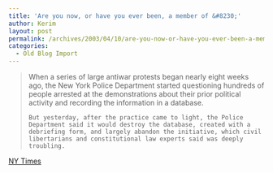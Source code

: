 ```yaml
---
title: 'Are you now, or have you ever been, a member of &#8230;'
author: Kerim
layout: post
permalink: /archives/2003/04/10/are-you-now-or-have-you-ever-been-a-member-of/
categories:
  - Old Blog Import
---
```


>   When a series of large antiwar protests began nearly eight weeks ago, the New York Police Department started questioning hundreds of people arrested at the demonstrations about their prior political activity and recording the information in a database.  
>   
>   
>     But yesterday, after the practice came to light, the Police Department said it would destroy the database, created with a debriefing form, and largely abandon the initiative, which civil libertarians and constitutional law experts said was deeply troubling.
>   


<a href="http://www.nytimes.com/2003/04/10/nyregion/10NYPD.html" onclick="_gaq.push(['_trackEvent', 'outbound-article', 'http://www.nytimes.com/2003/04/10/nyregion/10NYPD.html', 'NY Times']);" >NY Times</a>

